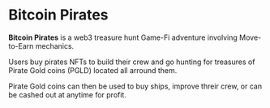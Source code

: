 # Bitcoin Pirates

**Bitcoin Pirates** is a web3 treasure hunt Game-Fi adventure involving Move-to-Earn mechanics.

Users buy pirates NFTs to build their crew and go hunting for treasures of Pirate Gold coins (PGLD) located all arround them.

Pirate Gold coins can then be used to buy ships, improve threir crew, or can be cashed out at anytime for profit.



